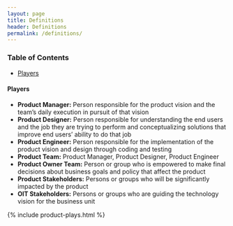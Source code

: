 ```yaml
---
layout: page
title: Definitions
header: Definitions
permalink: /definitions/
---
```

<div class="row">
    <div class="col-md-3">
        <div class="toc">
            <h3>Table of Contents</h3>
                <ul>
                    <li>
                        <a href="#Players">
                            Players
                        </a>
                    </li>
                </ul>
        </div>
    </div>
    <div class="col-md-6">
       <h4 class="Players" id="Players">
            Players
       </h4>
       <ul>
            <li>
                <b>Product Manager:</b> Person responsible for the product vision and the team’s daily execution in pursuit of that vision
            </li>
            <li>
                <b>Product Designer:</b> Person responsible for understanding the end users and the job they are trying to perform and conceptualizing solutions that improve end users’ ability to do that job
            </li>
            <li>
                <b>Product Engineer:</b> Person responsible for the implementation of the product vision and design through coding and testing
            </li>
            <li>
                <b>Product Team:</b> Product Manager, Product Designer, Product Engineer
            </li>
            <li>
               <b>Product Owner Team:</b> Person or group who is empowered to make final decisions about business goals and policy that affect the product
            </li>
            <li>
               <b>Product Stakeholders:</b> Persons or groups who will be significantly impacted by the product
            </li>
            <li>
               <b>OIT Stakeholders:</b> Persons or groups who are guiding the technology vision for the business unit
            </li>
        </ul> 
    </div>
    <div class="col-md-3">
        {% include product-plays.html %}
    </div>
</div>
